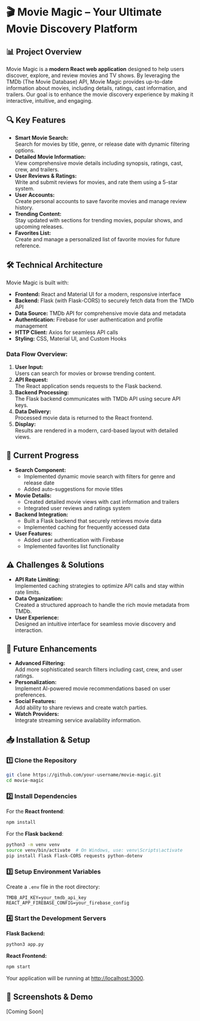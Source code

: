 # 🎬 Movie Magic – Your Ultimate Movie Discovery Platform

## 📊 Project Overview

Movie Magic is a **modern React web application** designed to help users discover, explore, and review movies and TV shows. By leveraging the TMDb (The Movie Database) API, Movie Magic provides up-to-date information about movies, including details, ratings, cast information, and trailers. Our goal is to enhance the movie discovery experience by making it interactive, intuitive, and engaging.

## 🔍 Key Features

- **Smart Movie Search:**  
  Search for movies by title, genre, or release date with dynamic filtering options.
- **Detailed Movie Information:**  
  View comprehensive movie details including synopsis, ratings, cast, crew, and trailers.
- **User Reviews & Ratings:**  
  Write and submit reviews for movies, and rate them using a 5-star system.
- **User Accounts:**  
  Create personal accounts to save favorite movies and manage review history.
- **Trending Content:**  
  Stay updated with sections for trending movies, popular shows, and upcoming releases.
- **Favorites List:**  
  Create and manage a personalized list of favorite movies for future reference.

## 🛠 Technical Architecture

Movie Magic is built with:

- **Frontend:** React and Material UI for a modern, responsive interface
- **Backend:** Flask (with Flask-CORS) to securely fetch data from the TMDb API
- **Data Source:** TMDb API for comprehensive movie data and metadata
- **Authentication:** Firebase for user authentication and profile management
- **HTTP Client:** Axios for seamless API calls
- **Styling:** CSS, Material UI, and Custom Hooks

### Data Flow Overview:

1. **User Input:**  
   Users can search for movies or browse trending content.
2. **API Request:**  
   The React application sends requests to the Flask backend.
3. **Backend Processing:**  
   The Flask backend communicates with TMDb API using secure API keys.
4. **Data Delivery:**  
   Processed movie data is returned to the React frontend.
5. **Display:**  
   Results are rendered in a modern, card-based layout with detailed views.

## 🚀 Current Progress

- **Search Component:**
  - Implemented dynamic movie search with filters for genre and release date
  - Added auto-suggestions for movie titles
- **Movie Details:**
  - Created detailed movie views with cast information and trailers
  - Integrated user reviews and ratings system
- **Backend Integration:**
  - Built a Flask backend that securely retrieves movie data
  - Implemented caching for frequently accessed data
- **User Features:**
  - Added user authentication with Firebase
  - Implemented favorites list functionality

## ⚠️ Challenges & Solutions

- **API Rate Limiting:**  
  Implemented caching strategies to optimize API calls and stay within rate limits.
- **Data Organization:**  
  Created a structured approach to handle the rich movie metadata from TMDb.
- **User Experience:**  
  Designed an intuitive interface for seamless movie discovery and interaction.

## 🔮 Future Enhancements

- **Advanced Filtering:**  
  Add more sophisticated search filters including cast, crew, and user ratings.
- **Personalization:**  
  Implement AI-powered movie recommendations based on user preferences.
- **Social Features:**  
  Add ability to share reviews and create watch parties.
- **Watch Providers:**  
  Integrate streaming service availability information.

## 📥 Installation & Setup

### 1️⃣ Clone the Repository

```bash
git clone https://github.com/your-username/movie-magic.git
cd movie-magic
```

### 2️⃣ Install Dependencies

For the **React frontend**:

```bash
npm install
```

For the **Flask backend**:

```bash
python3 -m venv venv
source venv/bin/activate  # On Windows, use: venv\Scripts\activate
pip install Flask Flask-CORS requests python-dotenv
```

### 3️⃣ Setup Environment Variables

Create a `.env` file in the root directory:

```
TMDB_API_KEY=your_tmdb_api_key
REACT_APP_FIREBASE_CONFIG=your_firebase_config
```

### 4️⃣ Start the Development Servers

**Flask Backend:**

```bash
python3 app.py
```

**React Frontend:**

```bash
npm start
```

Your application will be running at [http://localhost:3000](http://localhost:3000).

## 📸 Screenshots & Demo

[Coming Soon]
